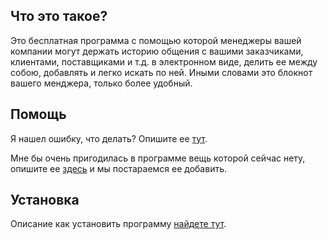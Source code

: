 ## Что это такое? ##

Это бесплатная программа с помощью которой менеджеры вашей компании могут держать историю общения с вашими заказчиками, клиентами, поставщиками и т.д. в электронном виде, делить ее между собою, добавлять и легко искать по ней. Иными словами это блокнот вашего менджера, только более удобный.

## Помощь ##

Я нашел ошибку, что делать? Опишите ее [тут](http://code.google.com/p/goodmanager/issues/entry).

Мне бы очень пригодилась в программе вещь которой сейчас нету, опишите ее [здесь](http://code.google.com/p/goodmanager/issues/entry) и мы постараемся ее добавить.

## Установка ##

Описание как установить программу [найдете тут](Install.md).